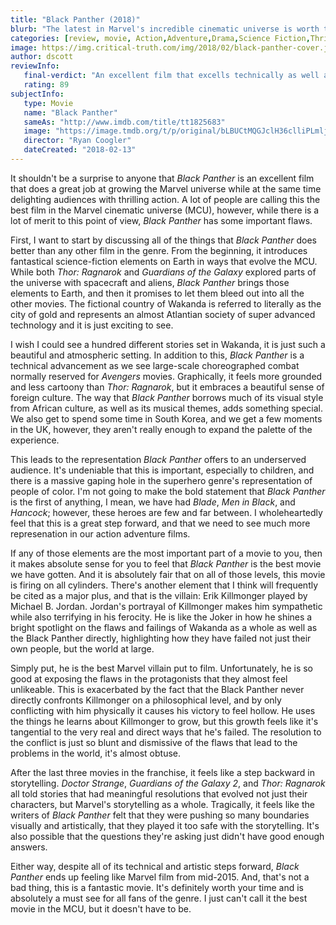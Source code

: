 ```yaml
---
title: "Black Panther (2018)"
blurb: "The latest in Marvel's incredible cinematic universe is worth talking about."
categories: [review, movie, Action,Adventure,Drama,Science Fiction,Thriller,Comic,Marvel]
image: https://img.critical-truth.com/img/2018/02/black-panther-cover.jpg
author: dscott
reviewInfo:
   final-verdict: "An excellent film that excells technically as well as evolves the entire MCU. "
   rating: 89
subjectInfo:
   type: Movie
   name: "Black Panther"
   sameAs: "http://www.imdb.com/title/tt1825683"
   image: "https://image.tmdb.org/t/p/original/bLBUCtMQGJclH36clliPLmljMys.jpg"
   director: "Ryan Coogler"
   dateCreated: "2018-02-13"
---
```



It shouldn't be a surprise to anyone that *Black Panther* is an excellent film that does a great job at growing the Marvel universe while at the same time delighting audiences with thrilling action.  A lot of people are calling this the best film in the Marvel cinematic universe (MCU), however, while there is a lot of merit to this point of view, *Black Panther* has some important flaws. 

First, I want to start by discussing all of the things that *Black Panther* does better than any other film in the genre. From the beginning, it introduces fantastical science-fiction elements on Earth in ways that evolve the MCU. While both *Thor: Ragnarok* and *Guardians of the Galaxy* explored parts of the universe with spacecraft and aliens, *Black Panther* brings those elements to Earth, and then it promises to let them bleed out into all the other movies. The fictional country of Wakanda is referred to literally as the city of gold and represents an almost Atlantian society of super advanced technology and it is just exciting to see.

I wish I could see a hundred different stories set in Wakanda, it is just such a beautiful and atmospheric setting. In addition to this, *Black Panther* is a technical advancement as we see large-scale choreographed combat normally reserved for *Avengers* movies. Graphically, it feels more grounded and less cartoony than *Thor: Ragnarok*, but it embraces a beautiful sense of foreign culture. The way that *Black Panther* borrows much of its visual style from African culture, as well as its musical themes, adds something special. We also get to spend some time in South Korea, and we get a few moments in the UK, however, they aren't really enough to expand the palette of the experience. 

This leads to the representation *Black Panther* offers to an underserved audience. It's undeniable that this is important, especially to children, and there is a massive gaping hole in the superhero genre's representation of people of color. I'm not going to make the bold statement that *Black Panther* is the first of anything, I mean, we have had *Blade*, *Men in Black*, and *Hancock*; however, these heroes are few and far between. I wholeheartedly feel that this is a great step forward, and that we need to see much more represenation in our action adventure films.

If any of those elements are the most important part of a movie to you, then it makes absolute sense for you to feel that *Black Panther* is the best movie we have gotten. And it is absolutely fair that on all of those levels, this movie is firing on all cylinders. There's another element that I think will frequently be cited as a major plus, and that is the villain: Erik Killmonger played by Michael B. Jordan. Jordan's portrayal of Killmonger makes him sympathetic while also terrifying in his ferocity. He is like the Joker in how he shines a bright spotlight on the flaws and failings of Wakanda as a whole as well as the Black Panther directly, highlighting how they have failed not just their own people, but the world at large.

Simply put, he is the best Marvel villain put to film. Unfortunately, he is so good at exposing the flaws in the protagonists that they almost feel unlikeable. This is exacerbated by the fact that the Black Panther never directly confronts Killmonger on a philosophical level, and by only conflicting with him physically it causes his victory to feel hollow. He uses the things he learns about Killmonger to grow, but this growth feels like it's tangential to the very real and direct ways that he's failed. The resolution to the conflict is just so blunt and dismissive of the flaws that lead to the problems in the world, it's almost obtuse. 

After the last three movies in the franchise, it feels like a step backward in storytelling. *Doctor Strange*, *Guardians of the Galaxy 2*, and *Thor: Ragnarok* all told stories that had meaningful resolutions that evolved not just their characters, but Marvel's storytelling as a whole. Tragically, it feels like the writers of *Black Panther* felt that they were pushing so many boundaries visually and artistically, that they played it too safe with the storytelling. It's also possible that the questions they're asking just didn't have good enough answers. 

Either way, despite all of its technical and artistic steps forward, *Black Panther* ends up feeling like Marvel film from mid-2015. And, that's not a bad thing, this is a fantastic movie. It's definitely worth your time and is absolutely a must see for all fans of the genre. I just can't call it the best movie in the MCU, but it doesn't have to be. 